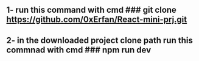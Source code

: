 ## 1- run this command with cmd ### git clone https://github.com/0xErfan/React-mini-prj.git
## 2- in the downloaded project clone path run this commnad with cmd ### npm run dev
